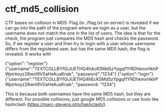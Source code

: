 # ctf_md5_collision

CTF bases on collision in MD5: Flag (in ./flag.txt on server) is revealed if we can go into the path of the program where we login as a user, but the username does not match the one in the list of users.
The idea is that for the check, the program just compares the MD5 hash and checks the password. So, if we register a user and then try to login with a user whose username differs from the registered user, but has the same MD5 hash, the flag is revealed.
It works with 

{"option": "register"}
{"username":"TEXTCOLLBYfGiJUETHQ4hAcKSMd5zYpgqf1YRDhkmxHkhPWptrkoyz28wnI9V0aHeAuaKnak", "password":"1234"}
{"option":"login"}
{"username":"TEXTCOLLBYfGiJUETHQ4hEcKSMd5zYpgqf1YRDhkmxHkhPWptrkoyz28wnI9V0aHeAuaKnak", "password: "1234"}

This is because both usernames have the same MD5 hash, but they are different.
For possible collisions, just google MD5 collisions or use tools like hashclash (https://marc-stevens.nl/p/hashclash/).